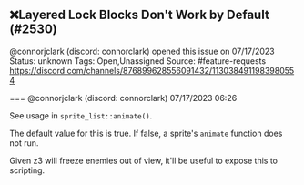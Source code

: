 ## ❌Layered Lock Blocks Don't Work by Default (#2530)
@connorjclark (discord: connorclark) opened this issue on 07/17/2023
Status: unknown
Tags: Open,Unassigned
Source: #feature-requests https://discord.com/channels/876899628556091432/1130384911983980554


=== @connorjclark (discord: connorclark) 07/17/2023 06:26

See usage in `sprite_list::animate()`.

The default value for this is true. If false, a sprite's `animate` function does not run.

Given z3 will freeze enemies out of view, it'll be useful to expose this to scripting.
